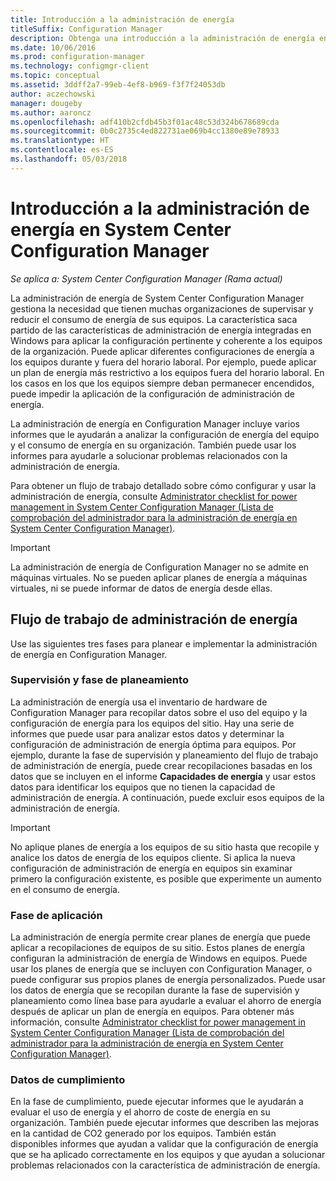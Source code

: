 ```yaml
---
title: Introducción a la administración de energía
titleSuffix: Configuration Manager
description: Obtenga una introducción a la administración de energía en System Center Configuration Manager.
ms.date: 10/06/2016
ms.prod: configuration-manager
ms.technology: configmgr-client
ms.topic: conceptual
ms.assetid: 3ddff2a7-99eb-4ef8-b969-f3f7f24053db
author: aczechowski
manager: dougeby
ms.author: aaroncz
ms.openlocfilehash: adf410b2cfdb45b3f01ac48c53d324b678689cda
ms.sourcegitcommit: 0b0c2735c4ed822731ae069b4cc1380e89e78933
ms.translationtype: HT
ms.contentlocale: es-ES
ms.lasthandoff: 05/03/2018
---
```

# <a name="introduction-to-power-management-in-system-center-configuration-manager"></a>Introducción a la administración de energía en System Center Configuration Manager

*Se aplica a: System Center Configuration Manager (Rama actual)*

La administración de energía de System Center Configuration Manager gestiona la necesidad que tienen muchas organizaciones de supervisar y reducir el consumo de energía de sus equipos. La característica saca partido de las características de administración de energía integradas en Windows para aplicar la configuración pertinente y coherente a los equipos de la organización. Puede aplicar diferentes configuraciones de energía a los equipos durante y fuera del horario laboral. Por ejemplo, puede aplicar un plan de energía más restrictivo a los equipos fuera del horario laboral. En los casos en los que los equipos siempre deban permanecer encendidos, puede impedir la aplicación de la configuración de administración de energía.  

 La administración de energía en Configuration Manager incluye varios informes que le ayudarán a analizar la configuración de energía del equipo y el consumo de energía en su organización. También puede usar los informes para ayudarle a solucionar problemas relacionados con la administración de energía.  

 Para obtener un flujo de trabajo detallado sobre cómo configurar y usar la administración de energía, consulte [Administrator checklist for power management in System Center Configuration Manager (Lista de comprobación del administrador para la administración de energía en System Center Configuration Manager)](../../../../core/clients/manage/power/administrator-checklist-for-power-management.md).  

> [!IMPORTANT]  
>  La administración de energía de Configuration Manager no se admite en máquinas virtuales. No se pueden aplicar planes de energía a máquinas virtuales, ni se puede informar de datos de energía desde ellas.  

## <a name="the-power-management-workflow"></a>Flujo de trabajo de administración de energía  
 Use las siguientes tres fases para planear e implementar la administración de energía en Configuration Manager.  

### <a name="monitoring-and-planning-phase"></a>Supervisión y fase de planeamiento  
 La administración de energía usa el inventario de hardware de Configuration Manager para recopilar datos sobre el uso del equipo y la configuración de energía para los equipos del sitio. Hay una serie de informes que puede usar para analizar estos datos y determinar la configuración de administración de energía óptima para equipos. Por ejemplo, durante la fase de supervisión y planeamiento del flujo de trabajo de administración de energía, puede crear recopilaciones basadas en los datos que se incluyen en el informe **Capacidades de energía** y usar estos datos para identificar los equipos que no tienen la capacidad de administración de energía. A continuación, puede excluir esos equipos de la administración de energía.  

> [!IMPORTANT]  
>  No aplique planes de energía a los equipos de su sitio hasta que recopile y analice los datos de energía de los equipos cliente. Si aplica la nueva configuración de administración de energía en equipos sin examinar primero la configuración existente, es posible que experimente un aumento en el consumo de energía.  

### <a name="enforcement-phase"></a>Fase de aplicación  
 La administración de energía permite crear planes de energía que puede aplicar a recopilaciones de equipos de su sitio. Estos planes de energía configuran la administración de energía de Windows en equipos. Puede usar los planes de energía que se incluyen con Configuration Manager, o puede configurar sus propios planes de energía personalizados. Puede usar los datos de energía que se recopilan durante la fase de supervisión y planeamiento como línea base para ayudarle a evaluar el ahorro de energía después de aplicar un plan de energía en equipos. Para obtener más información, consulte [Administrator checklist for power management in System Center Configuration Manager (Lista de comprobación del administrador para la administración de energía en System Center Configuration Manager)](../../../../core/clients/manage/power/administrator-checklist-for-power-management.md).  

### <a name="compliance-phase"></a>Datos de cumplimiento  
 En la fase de cumplimiento, puede ejecutar informes que le ayudarán a evaluar el uso de energía y el ahorro de coste de energía en su organización. También puede ejecutar informes que describen las mejoras en la cantidad de CO2 generado por los equipos. También están disponibles informes que ayudan a validar que la configuración de energía que se ha aplicado correctamente en los equipos y que ayudan a solucionar problemas relacionados con la característica de administración de energía.  
